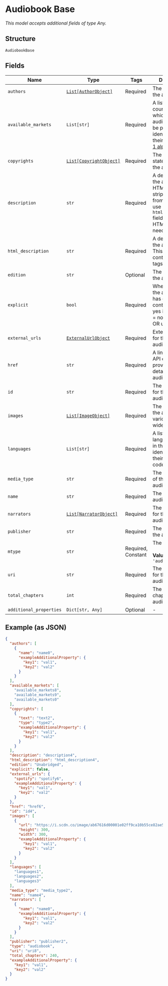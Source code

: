 
# Audiobook Base

*This model accepts additional fields of type Any.*

## Structure

`AudiobookBase`

## Fields

| Name | Type | Tags | Description |
|  --- | --- | --- | --- |
| `authors` | [`List[AuthorObject]`](../../doc/models/author-object.md) | Required | The author(s) for the audiobook. |
| `available_markets` | `List[str]` | Required | A list of the countries in which the audiobook can be played, identified by their [ISO 3166-1 alpha-2](http://en.wikipedia.org/wiki/ISO_3166-1_alpha-2) code. |
| `copyrights` | [`List[CopyrightObject]`](../../doc/models/copyright-object.md) | Required | The copyright statements of the audiobook. |
| `description` | `str` | Required | A description of the audiobook. HTML tags are stripped away from this field, use `html_description` field in case HTML tags are needed. |
| `html_description` | `str` | Required | A description of the audiobook. This field may contain HTML tags. |
| `edition` | `str` | Optional | The edition of the audiobook. |
| `explicit` | `bool` | Required | Whether or not the audiobook has explicit content (true = yes it does; false = no it does not OR unknown). |
| `external_urls` | [`ExternalUrlObject`](../../doc/models/external-url-object.md) | Required | External URLs for this audiobook. |
| `href` | `str` | Required | A link to the Web API endpoint providing full details of the audiobook. |
| `id` | `str` | Required | The [Spotify ID](/documentation/web-api/concepts/spotify-uris-ids) for the audiobook. |
| `images` | [`List[ImageObject]`](../../doc/models/image-object.md) | Required | The cover art for the audiobook in various sizes, widest first. |
| `languages` | `List[str]` | Required | A list of the languages used in the audiobook, identified by their [ISO 639](https://en.wikipedia.org/wiki/ISO_639) code. |
| `media_type` | `str` | Required | The media type of the audiobook. |
| `name` | `str` | Required | The name of the audiobook. |
| `narrators` | [`List[NarratorObject]`](../../doc/models/narrator-object.md) | Required | The narrator(s) for the audiobook. |
| `publisher` | `str` | Required | The publisher of the audiobook. |
| `mtype` | `str` | Required, Constant | The object type.<br><br>**Value**: `'audiobook'` |
| `uri` | `str` | Required | The [Spotify URI](/documentation/web-api/concepts/spotify-uris-ids) for the audiobook. |
| `total_chapters` | `int` | Required | The number of chapters in this audiobook. |
| `additional_properties` | `Dict[str, Any]` | Optional | - |

## Example (as JSON)

```json
{
  "authors": [
    {
      "name": "name0",
      "exampleAdditionalProperty": {
        "key1": "val1",
        "key2": "val2"
      }
    }
  ],
  "available_markets": [
    "available_markets8",
    "available_markets9",
    "available_markets0"
  ],
  "copyrights": [
    {
      "text": "text2",
      "type": "type2",
      "exampleAdditionalProperty": {
        "key1": "val1",
        "key2": "val2"
      }
    }
  ],
  "description": "description4",
  "html_description": "html_description4",
  "edition": "Unabridged",
  "explicit": false,
  "external_urls": {
    "spotify": "spotify6",
    "exampleAdditionalProperty": {
      "key1": "val1",
      "key2": "val2"
    }
  },
  "href": "href6",
  "id": "id4",
  "images": [
    {
      "url": "https://i.scdn.co/image/ab67616d00001e02ff9ca10b55ce82ae553c8228\n",
      "height": 300,
      "width": 300,
      "exampleAdditionalProperty": {
        "key1": "val1",
        "key2": "val2"
      }
    }
  ],
  "languages": [
    "languages1",
    "languages2",
    "languages3"
  ],
  "media_type": "media_type2",
  "name": "name4",
  "narrators": [
    {
      "name": "name0",
      "exampleAdditionalProperty": {
        "key1": "val1",
        "key2": "val2"
      }
    }
  ],
  "publisher": "publisher2",
  "type": "audiobook",
  "uri": "uri8",
  "total_chapters": 240,
  "exampleAdditionalProperty": {
    "key1": "val1",
    "key2": "val2"
  }
}
```

